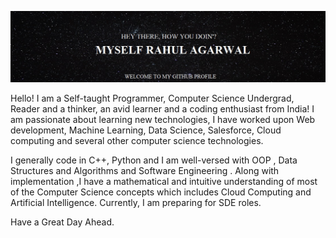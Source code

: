 
![Github hello image](https://github.com/heyrahull/heyrahull/blob/master/Rahul_github_image.jpg?raw=true)

Hello! I am a Self-taught Programmer, Computer Science Undergrad, Reader and a thinker,
an avid learner and a coding enthusiast from India!
I am passionate about learning new technologies, I have worked upon Web development, Machine 
Learning, Data Science, Salesforce, Cloud computing and several other computer science technologies.

I generally code in C++, Python and I am well-versed with OOP , Data Structures and Algorithms and Software Engineering .
Along with implementation ,I have a mathematical and intuitive understanding of most of the Computer Science concepts which includes Cloud Computing and Artificial Intelligence. Currently, I am preparing for SDE roles.

Have a Great Day Ahead.
